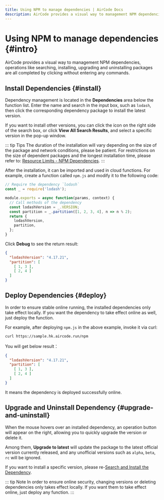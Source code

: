 ```yaml
---
title: Using NPM to manage dependencies | AirCode Docs
description: AirCode provides a visual way to management NPM dependencies, operations like searching, installing, upgrading and uninstalling packages are all completed by clicking without entering any commands.
---
```


# Using NPM to manage dependencies {#intro}

AirCode provides a visual way to management NPM dependencies, operations like searching, installing, upgrading and uninstalling packages are all completed by clicking without entering any commands.

## Install Dependencies {#install}

Dependency management is located in the **Dependencies** area below the function list. Enter the name and search in the input box, such as `lodash`, then click the corresponding dependency package to install the latest version.

<ACImage src="/_images/1676895482734.png" mode="light" width="253" />
<ACImage src="/_images/1676895599710.png" mode="dark" width="253" />

If you want to install other versions, you can click the icon on the right side of the search box, or click **View All Search Results**, and select a specific version in the pop-up window.

::: tip Tips
The duration of the installation will vary depending on the size of the package and network conditions, please be patient. For restrictions on the size of dependent packages and the longest installation time, please refer to: [Resource Limits - NPM Dependencies](/about/limits#npm-dependencies).
:::

After the installation, it can be imported and used in cloud functions. For example, create a function called `npm.js` and modify it to the following code:

```js
// Require the dependency `lodash`
const _ = require('lodash');

module.exports = async function(params, context) {
  // Call methods of the dependency
  const lodashVersion = _.VERSION;
  const partition = _.partition([1, 2, 3, 4], n => n % 2);
  return {
    lodashVersion,
    partition,
  };
}
```

Click **Debug** to see the return result:

```json
{
  "lodashVersion": "4.17.21",
  "partition": [
    [ 1, 3 ],
    [ 2, 4 ]
  ]
}
```

## Deploy Dependencies {#deploy}

In order to ensure stable online running, the installed dependencies only take effect locally. If you want the dependency to take effect online as well, just deploy the function.

For example, after deploying `npm.js` in the above example, invoke it via curl:

```sh
curl https://sample.hk.aircode.run/npm
```

You will get below result：

```json
{
  "lodashVersion": "4.17.21",
  "partition": [
    [ 1, 3 ],
    [ 2, 4 ]
  ]
}
```

It means the dependency is deployed successfully online.

## Upgrade and Uninstall Dependency {#upgrade-and-uninstall}

When the mouse hovers over an installed dependency, an operation button will appear on the right, allowing you to quickly upgrade the version or delete it.

<ACImage src="/_images/1676895731555.png" mode="light" width="273" />
<ACImage src="/_images/1676895780514.png" mode="dark" width="273" />

Among them, **Upgrade to latest** will update the package to the latest official version currently released, and any unofficial versions such as `alpha`, `beta`, `rc` will be ignored.

If you want to install a specific version, please re-[Search and Install the Dependency](#install).

::: tip Note
In order to ensure online security, changing versions or deleting dependencies only takes effect locally. If you want them to take effect online, just deploy any function.
:::
